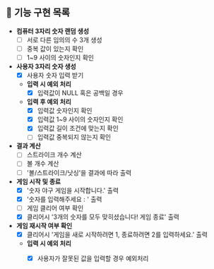## 🎯 기능 구현 목록

- **컴퓨터 3자리 숫자 랜덤 생성**
    - [ ] 서로 다른 임의의 수 3개 생성
    - [ ] 중복 값이 있는지 확인
    - [ ] 1~9 사이의 숫자인지 확인

- **사용자 3자리 숫자 생성**
    - [X] 사용자 숫자 입력 받기
    - **입력 시 예외 처리**
        - [X] 입력값이 NULL 혹은 공백일 경우
    - **입력 후 예외 처리**
        - [X] 입력값 숫자인지 확인
        - [X] 입력값 1~9 사이의 숫자인지 확인
        - [X] 입력값 길이 조건에 맞는지 확인
        - [ ] 입력값 중복되지 않는지 확인

- **결과 계산**
    - [ ] 스트라이크 개수 계산
    - [ ] 볼 개수 계산
    - [ ] '볼/스트라이크/낫싱'을 결과에 따라 출력

- **게임 시작 및 종료**
    - [X] '숫자 야구 게임을 시작합니다.' 출력
    - [X] '숫자를 입력해주세요 : ' 출력
    - [ ] 게임 클리어 여부 확인
    - [X] 클리어시 '3개의 숫자를 모두 맞히셨습니다! 게임 종료' 출력

- **게임 재시작 여부 확인**
    - [X] 클리어시 '게임을 새로 시작하려면 1, 종료하려면 2를 입력하세요.' 출력
    - **입력 시 예외 처리**
        - [X] 사용자가 잘못된 값을 입력할 경우 예외처리


